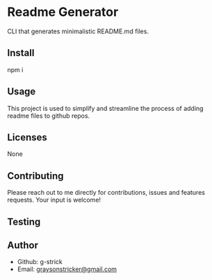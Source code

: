 # Readme Generator

CLI that generates minimalistic README.md files.

## Install

npm i

## Usage

This project is used to simplify and streamline the process of adding readme files to github repos.

## Licenses

None

## Contributing

Please reach out to me directly for contributions, issues and features requests. Your input is welcome!

## Testing

## Author

- Github: g-strick
- Email: graysonstricker@gmail.com
